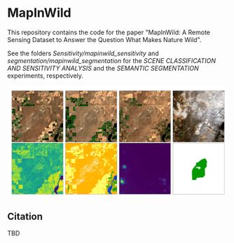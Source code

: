 # MapInWild
This repository contains the code for the paper "MapInWild: A Remote Sensing Dataset to Answer the Question What Makes Nature Wild". 

See the folders _Sensitivity/mapinwild_sensitivity_ and _segmentation/mapinwild_segmentation_ for the _SCENE CLASSIFICATION AND SENSITIVITY ANALYSIS_ and the _SEMANTIC SEGMENTATION_ experiments, respectively. 

![alt text](readme_aux/555556115_.png)



Citation
---------------------
TBD
